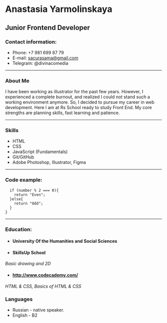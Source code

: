 # Anastasia Yarmolinskaya
Junior Frontend Developer
---

### Contact information:
- Phone: +7 981 699 87 79
- E-mail: sacurasama@gmail.com  
- Telegram: @divinacomedia 

---
### About Me
I have been working as illustrator for the past few years. However, I experienced a complete burnout, and realized I could not stand such a working environment anymore. So, I decided to pursue my career in web development. Here I am at Rs School ready to study Front End.
My core strengths are planning skills, fast learning and patience. 

---
### Skills
* HTML
* CSS 
* JavaScript (Fundamentals)
* Git/GitHub
* Adobe Photoshop, Illustrator, Figma
---

### Code example:
```function evenOrOdd(number) {
  if (number % 2 === 0){
    return "Even";
  }else{
    return "Odd";
  }
}
```

---
### Education:
* #### University Of the Humanities and Social Sciences
* #### SkillsUp School 
*Basic drawing and 2D*
* #### http://www.codecademy.com/
*HTML & CSS, Basics of HTML & CSS*


### Languages
* Russian - native speaker.
* English - B2
